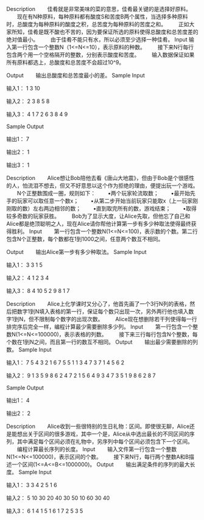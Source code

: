 Description
　　佳肴就是非常美味的菜的意思，佳肴最关键的是选择好原料。
　　现在有N种原料，每种原料都有酸度S和苦度B两个属性，当选择多种原料时，总酸度为每种原料的酸度之积，总苦度为每种原料的苦度之和。
　　正如大家所知，佳肴是既不酸也不苦的，因为要保证所选的原料使得总酸度和总苦度差的绝对值最小。
　　由于佳肴不能只有水，所以必须至少选择一种佳肴。
Input
输入第一行包含一个整数N（1<=N<=10），表示原料的种数。
　　接下来N行每行包含两个用一个空格隔开的整数，分别表示酸度和苦度。
　　输入数据保证如果所有原料都选上，总酸度和总苦度不会超过10^9。

Output
　　输出总酸度和总苦度最小的差。
Sample Input

输入1：
1
3 10

输入2：
2
3 8
5 8

输入3：
4
1 7
2 6
3 8
4 9

Sample Output

输出1：
7

输出2：
1

输出3：
1



Description
　　Alice想让Bob陪他去看《唐山大地震》，但由于Bob是个很感性的人，怕流泪不想去，但又不好意思以这个作为拒绝的理由，便提出玩一个游戏。
　　N个正整数围成一圈，规则如下：
　　•两个玩家轮流取数；
　　•最开始先手的玩家可以取任意一个数x；
　　•从第二步开始当前玩家只能取x（上一玩家刚刚取的数）左右两边相邻的数；
　　•直到取完所有的数，游戏结束；
　　•取得较多奇数的玩家获胜。
　　Bob为了显示大度，让Alice先取，但他忘了自己和Alice都是绝顶聪明之人，现在Alice请你帮他计算第一步有多少种取法使得最终获得胜利。
Input
　　第一行包含一个整数N(1<=N<=100)，表示数的个数。第二行包含N个正整数，每个数都在1到1000之间，任意两个数互不相同。

Output
　　输出Alice第一步有多少种取法。
Sample Input

输入1：
3
3 1 5

输入2：
4
1 2 3 4

输入3：
8
4 10 5 2 9 8 1 7


Description
　　Alice上化学课时又分心了，他首先画了一个3行N列的表格，然后把数字1到N填入表格的第一行，保证每个数只出现一次，另外两行他也填入数字1到N，但不限制每个数字的出现次数。
　　Alice现在想删除若干列使得每一行排完序后完全一样，编程计算最少需要删除多少列。
Input
　　第一行包含一个整数N(1<=N<=100000)，表示表格的列数。
　　接下来三行每行包含N个整数，每个数在1到N之间，而且第一行的数互不相同。
Output
　　输出最少需要删除的列数。
Sample Input

输入1：
7
5 4 3 2 1 6 7
5 5 1 1 3 4 7
3 7 1 4 5 6 2

输入2：
9
1 3 5 9 8 6 2 4 7
2 1 5 6 4 9 3 4 7
3 5 1 9 8 6 2 8 7

Sample Output

输出1：
4

输出2：
2


Description
　　Alice收到一些很特别的生日礼物：区间。即使很无聊，Alice还是能想出关于区间的很多游戏，其中一个是，Alice从中选出最长的不同区间的序列，其中满足每个区间必须在礼物中，另序列中每个区间必须包含下一个区间。
　　编程计算最长序列的长度。
Input
　　输入文件第一行包含一个整数N(1<=N<=100000)，表示区间的个数。
　　接下来N行，每行两个整数A和B描述一个区间(1<=A<=B<=1000000)。
Output
　　输出满足条件的序列的最大长度。
Sample Input

输入1：
3
3 4
2 5
1 6

输入2：
5
10 30
20 40
30 50
10 60
30 40

输入3：
6
1 4
1 5
1 6
1 7
2 5
3 5
